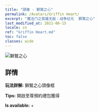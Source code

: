 ```yaml
---
title: "頭像 - 獅鷲之心"
permalink: /Avatars/Griffin Heart/
excerpt: "魔法门之英雄无敌：战争纪元  獅鷲之心"
last_modified_at: 2021-06-15
locale: cn
ref: "Griffin Heart.md"
toc: false
classes: wide
---
```

 ![獅鷲之心](/images/a/avatarFrame_6.png)

## 詳情

 **玩法詳解:** 獅鷲之心頭像框 

 **Tips:** 開啟至尊預約禮包獲得 

 **Is available:**  + 

